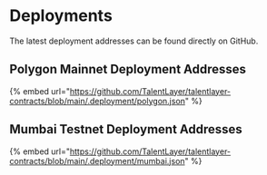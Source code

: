 # Deployments

The latest deployment addresses can be found directly on GitHub.&#x20;

## Polygon Mainnet Deployment Addresses

{% embed url="https://github.com/TalentLayer/talentlayer-contracts/blob/main/.deployment/polygon.json" %}

## Mumbai Testnet Deployment Addresses

{% embed url="https://github.com/TalentLayer/talentlayer-contracts/blob/main/.deployment/mumbai.json" %}
